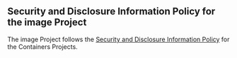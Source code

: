 ## Security and Disclosure Information Policy for the image Project

The image Project follows the [Security and Disclosure Information Policy](https://github.com/containers/common/blob/master/SECURITY.md) for the Containers Projects.
